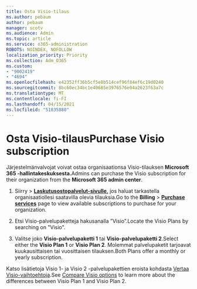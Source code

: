 ```yaml
---
title: Osta Visio-tilaus
ms.author: pebaum
author: pebaum
manager: scotv
ms.audience: Admin
ms.topic: article
ms.service: o365-administration
ROBOTS: NOINDEX, NOFOLLOW
localization_priority: Priority
ms.collection: Adm_O365
ms.custom:
- "9002419"
- "4694"
ms.openlocfilehash: e42352ff36b5cf5e8b514cef96f84ef6c19d0240
ms.sourcegitcommit: 8bc60ec34bc1e40685e3976576e04a2623f63a7c
ms.translationtype: MT
ms.contentlocale: fi-FI
ms.lasthandoff: 04/15/2021
ms.locfileid: "51835880"
---
```

# <a name="purchase-visio-subscription"></a><span data-ttu-id="20819-102">Osta Visio-tilaus</span><span class="sxs-lookup"><span data-stu-id="20819-102">Purchase Visio subscription</span></span>

<span data-ttu-id="20819-103">Järjestelmänvalvojat voivat ostaa organisaationsa Visio-tilauksen **Microsoft 365 -hallintakeskuksesta.**</span><span class="sxs-lookup"><span data-stu-id="20819-103">Admins can purchase the Visio subscription for their organization from the **Microsoft 365 admin center**.</span></span>

1. <span data-ttu-id="20819-104">Siirry   >  **[Laskutusostopalvelut-sivulle,](https://go.microsoft.com/fwlink/p/?linkid=868433)** jos haluat tarkastella organisaatiollesi saatavilla olevia tilauksia.</span><span class="sxs-lookup"><span data-stu-id="20819-104">Go to the **Billing** > **[Purchase services](https://go.microsoft.com/fwlink/p/?linkid=868433)** page to view available subscriptions to purchase for your organization.</span></span>

2. <span data-ttu-id="20819-105">Etsi Visio-palvelupaketteja hakusanalla ”Visio”.</span><span class="sxs-lookup"><span data-stu-id="20819-105">Locate the Visio Plans by searching on "Visio".</span></span>

3. <span data-ttu-id="20819-106">Valitse joko **Visio-palvelupaketti 1** tai **Visio-palvelupaketti 2**.</span><span class="sxs-lookup"><span data-stu-id="20819-106">Select either the **Visio Plan 1** or **Visio Plan 2**.</span></span> <span data-ttu-id="20819-107">Molemmat palvelupaketit tarjoavat kuukausittaisen tai vuosittaisen tilauksen.</span><span class="sxs-lookup"><span data-stu-id="20819-107">Both Plans offer a monthly or yearly subscription.</span></span>

<span data-ttu-id="20819-108">Katso lisätietoja Visio 1- ja Visio 2 -palvelupakettien eroista kohdasta [Vertaa Visio-vaihtoehtoja](https://products.office.com/Visio/microsoft-visio-plans-and-pricing-compare-visio-options).</span><span class="sxs-lookup"><span data-stu-id="20819-108">See [Compare Visio options](https://products.office.com/Visio/microsoft-visio-plans-and-pricing-compare-visio-options) to learn more about the differences between Visio Plan 1 and Visio Plan 2.</span></span>

